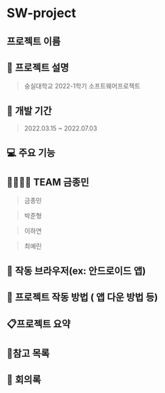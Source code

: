 # SW-project
## 프로젝트 이름 

## :raised_hands: 프로젝트 설명 
  > 숭실대학교 2022-1학기 소프트웨어프로젝트
  > 
## :calendar: 개발 기간 
  > 2022.03.15 ~ 2022.07.03

## :computer: 주요 기능 

## :family_man_woman_girl_boy: TEAM 금종민
> 금종민 

> 박준형

> 이하연

> 최예린

## :mega: 작동 브라우저(ex: 안드로이드 앱)
## :pushpin: 프로젝트 작동 방법 ( 앱 다운 방법 등)
## :clipboard:프로젝트 요약 
## :bookmark_tabs:참고 목록 
## :speech_balloon: 회의록 
